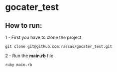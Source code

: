 # gocater_test

## How to run:

1 - First you have to clone the project

```
git clone git@github.com:rassas/gocater_test.git
```

2 - Run the **main.rb** file

```
ruby main.rb
```
